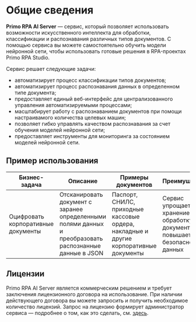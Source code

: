 # Общие сведения

**Primo RPA AI Server** — сервис, который позволяет использовать возможности искусственного интеллекта для обработки, классификации и распознавания различных типов документов. С помощью сервиса вы можете самостоятельно обучить модели нейронной сети, чтобы использовать готовые решения в RPA-проектах Primo RPA Studio. 

Сервис решает следующие задачи:
* автоматизирует процесс классификации типов документов;
* автоматизирует процесс распознавания данных в определенном типе документа;
* предоставляет единый веб-интерфейс для централизованного управления автоматизируемыми процессами;
* масштабирует работу с распознаванием документов при помощи настраивамого количества целевых машин;
* позволяет гибко управлять качеством распознавания за счет обучения моделей нейронной сети;
* предоставляет инструменты для мониторинга за состоянием моделей нейронной сети.

## Пример использования

| Бизнес-задача                                              | Описание                                                                 | Примеры документов                                 | Преимущества                                                                 |
|-----------------------------------------------------|-------------------------------------------------------------------------|-------------------------------------------------------|----------------------------------------------------------------------------|
| Оцифровать корпоративные документы               | Отсканировать документ с заранее определенными полями данных и преобразовать распознанные данные в JSON  | Паспорт, СНИЛС, приходные кассовые ордера, накладные и другие корпоративные документы | Сервис упрощает хранение и обработку документов, повышает безопасность данных |


## Лицензии

Primo RPA AI Server является коммерческим решением и требует заключения лицензионного договора на использование. При наличии действующего договора вы можете запросить и получить необходимое количество лицензий. Запрос на лицензию формирует администратор сервиса — подробнее о том, как это сделать, см. [здесь](https://github.com/PrimoRPA/Docs.Rus/tree/1299-%D0%BD%D0%B0%D0%BF%D0%B8%D1%81%D0%B0%D1%82%D1%8C-%D0%B4%D0%BE%D0%BA%D1%83%D0%BC%D0%B5%D0%BD%D1%82-%D0%BF%D0%BE-primoai/primo-ai/admin/licenses).


